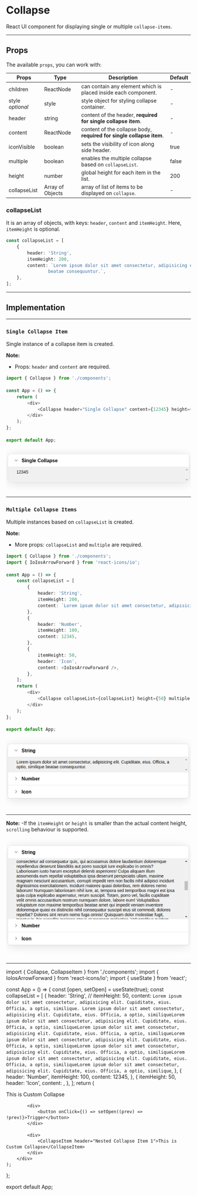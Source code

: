 # Collapse

React UI component for displaying single or multiple `collapse-items`.

---

## Props

The available `props`, you can work with:

| Props            | Type             | Description                                                          | Default |
| ---------------- | ---------------- | -------------------------------------------------------------------- | ------- |
| children         | ReactNode        | can contain any element which is placed inside each component.       | -       |
| style _optional_ | style            | style object for styling collapse container.                         | -       |
| header           | string           | content of the header, **required for single collapse item**.        | -       |
| content          | ReactNode        | content of the collapse body, **required for single collapse item**. | -       |
| iconVisible      | boolean          | sets the visibility of icon along side header.                       | true    |
| multiple         | boolean          | enables the multiple collapse based on `collapseList`.               | false   |
| height           | number           | global height for each item in the list.                             | 200     |
| collapseList     | Array of Objects | array of list of items to be displayed on `collapse`.                | -       |

### collapseList

It is an array of objects, with keys: `header`, `content` and `itemHeight`.
Here, `itemHeight` is optional.

```typescript
const collapseList = [
    {
        header: 'String',
        itemHeight: 200,
        content: `Lorem ipsum dolor sit amet consectetur, adipisicing elit. Cupiditate, eius. Officia, a optio, similique
                beatae consequuntur.`,
    },
];
```

---

## Implementation

---

### `Single Collapse Item`

Single instance of a collapse item is created.

**Note:**

-   Props: `header` and `content` are required.

```typescript
import { Collapse } from './components';

const App = () => {
    return (
        <div>
            <Collapse header="Single Collapse" content={12345} height={50} />
        </div>
    );
};

export default App;
```

![Single Collapse Item](../../assets/images/collapse.png 'Single Collpase Item')

---

### `Multiple Collapse Items`

Multiple instances based on `collapseList` is created.

**Note:**

-   More props: `collapseList` and `multiple` are required.

```typescript
import { Collapse } from './components';
import { IoIosArrowForward } from 'react-icons/io';

const App = () => {
    const collapseList = [
        {
            header: 'String',
            itemHeight: 200,
            content: `Lorem ipsum dolor sit amet consectetur, adipisicing elit. Cupiditate, eius. Officia, a optio, similique`,
        },
        {
            header: 'Number',
            itemHeight: 100,
            content: 12345,
        },
        {
            itemHeight: 50,
            header: 'Icon',
            content: <IoIosArrowForward />,
        },
    ];
    return (
        <div>
            <Collapse collapseList={collapseList} height={50} multiple />
        </div>
    );
};

export default App;
```

![Collapse without scroll](../../assets/images/accordion_noscroll.png 'Collapse without scroll')

---

**Note:**
-If the `itemHeight` or `height` is smaller than the actual content height, `scrolling` behaviour is supported.

![Collapse with scroll](../../assets/images/accordion_scroll.png 'Collapse with scroll')

---

import { Collapse, CollapseItem } from './components';
import { IoIosArrowForward } from 'react-icons/io';
import { useState } from 'react';

const App = () => {
const [open, setOpen] = useState(true);
const collapseList = [
{
header: 'String',
// itemHeight: 50,
content: `Lorem ipsum dolor sit amet consectetur, adipisicing elit. Cupiditate, eius. Officia, a optio, similique. Lorem ipsum dolor sit amet consectetur, adipisicing elit. Cupiditate, eius. Officia, a optio, similiqueLorem ipsum dolor sit amet consectetur, adipisicing elit. Cupiditate, eius. Officia, a optio, similiqueLorem ipsum dolor sit amet consectetur, adipisicing elit. Cupiditate, eius. Officia, a optio, similiqueLorem ipsum dolor sit amet consectetur, adipisicing elit. Cupiditate, eius. Officia, a optio, similiqueLorem ipsum dolor sit amet consectetur, adipisicing elit. Cupiditate, eius. Officia, a optio, similiqueLorem ipsum dolor sit amet consectetur, adipisicing elit. Cupiditate, eius. Officia, a optio, similiqueLorem ipsum dolor sit amet consectetur, adipisicing elit. Cupiditate, eius. Officia, a optio, similique`,
},
{
header: 'Number',
itemHeight: 100,
content: 12345,
},
{
itemHeight: 50,
header: 'Icon',
content: <IoIosArrowForward />,
},
];
return (
<div
style={{
                display: 'flex',
                justifyContent: 'center',
                alignItems: 'center',
                flexDirection: 'column',
                margin: '100px 200px',
            }} >
<div>
<Collapse trigger={open} collapseList={collapseList} multiple triggerToggle={false}>
<CollapseItem header="Nested Collapse Item 1">
<Collapse trigger={open} collapseList={collapseList} multiple>
<CollapseItem header="Nested Collapse Item 2">This is Custom Collapse</CollapseItem>
</Collapse>
</CollapseItem>
</Collapse>
</div>

            <div>
                <button onClick={() => setOpen((prev) => !prev)}>Trigger</button>
            </div>

            <div>
                <CollapseItem header="Nested Collapse Item 1">This is Custom Collapse</CollapseItem>
            </div>
        </div>
    );

};

export default App;
